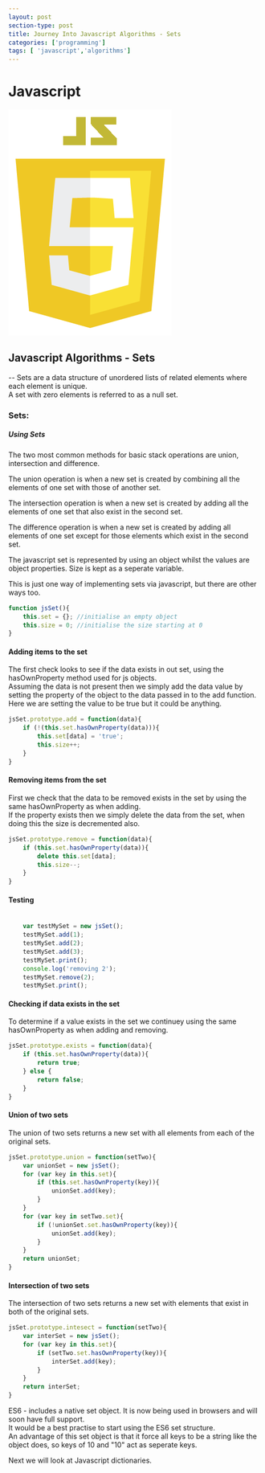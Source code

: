 ```yaml
---
layout: post
section-type: post
title: Journey Into Javascript Algorithms - Sets
categories: ['programming']
tags: [ 'javascript','algorithms']
---
```


# Javascript 

![Javascript](/img/js.png)  

## Javascript Algorithms - Sets

-- Sets are a data structure of unordered lists of related elements where each element is unique.  
A set with zero elements is referred to as a null set.  

### Sets:  

##### Using Sets 

The two most common methods for basic stack operations are union, intersection and difference.    

The union operation is when a new set is created by combining all the elements of one set with those of another set.      

The intersection operation is when a new set is created by adding all the elements of one set that also exist in the second set.  

The difference operation is when a new set is created by adding all elements of one set except for those elements which exist in the second set.  

The javascript set is represented by using an object whilst the values are object properties. Size is kept as a seperate variable.  

This is just one way of implementing sets via javascript, but there are other ways too.  

```javascript
function jsSet(){
    this.set = {}; //initialise an empty object
    this.size = 0; //initialise the size starting at 0
}

```  

#### Adding items to the set  

The first check looks to see if the data exists in out set, using the hasOwnProperty method used for js objects.  
Assuming the data is not present then we simply add the data value by setting the property of the object to the data passed in to the add function.  
Here we are setting the value to be true but it could be anything.  

```javascript
jsSet.prototype.add = function(data){
    if (!(this.set.hasOwnProperty(data))){
        this.set[data] = 'true';
        this.size++;
    }
}

```  

#### Removing items from the set  

First we check that the data to be removed exists in the set by using the same hasOwnProperty as when adding.  
If the property exists then we simply delete the data from the set, when doing this the size is decremented also.  

```javascript
jsSet.prototype.remove = function(data){
    if (this.set.hasOwnProperty(data)){
        delete this.set[data];
        this.size--;
    }
}

```  


#### Testing  

```javascript

    var testMySet = new jsSet();
    testMySet.add(1);
    testMySet.add(2);
    testMySet.add(3);
    testMySet.print();
    console.log('removing 2');
    testMySet.remove(2);
    testMySet.print();

```  

#### Checking if data exists in the set  

To determine if a value exists in the set we continuey using the same hasOwnProperty as when adding and removing.  

```javascript
jsSet.prototype.exists = function(data){
    if (this.set.hasOwnProperty(data)){
        return true;
    } else {
        return false;
    }
}

```  

#### Union of two sets    

The union of two sets returns a new set with all elements from each of the original sets.    

```javascript
jsSet.prototype.union = function(setTwo){
    var unionSet = new jsSet();
    for (var key in this.set){
        if (this.set.hasOwnProperty(key)){
            unionSet.add(key);
        }
    }
    for (var key in setTwo.set){
        if (!unionSet.set.hasOwnProperty(key)){
            unionSet.add(key);
        }
    }
    return unionSet;
}

```  

#### Intersection of two sets    

The intersection of two sets returns a new set with elements that exist in both of the original sets.    

```javascript
jsSet.prototype.intesect = function(setTwo){
    var interSet = new jsSet();
    for (var key in this.set){
        if (setTwo.set.hasOwnProperty(key)){
            interSet.add(key);
        }
    }
    return interSet;
}

```  
ES6 - includes a native set object. It is now being used in browsers and will soon have full support.  
It would be a best practise to start using the ES6 set structure.  
An advantage of this set object is that it force all keys to be a string like the object does, so keys of 10 and "10" act as seperate keys.  


Next we will look at Javascript dictionaries.
